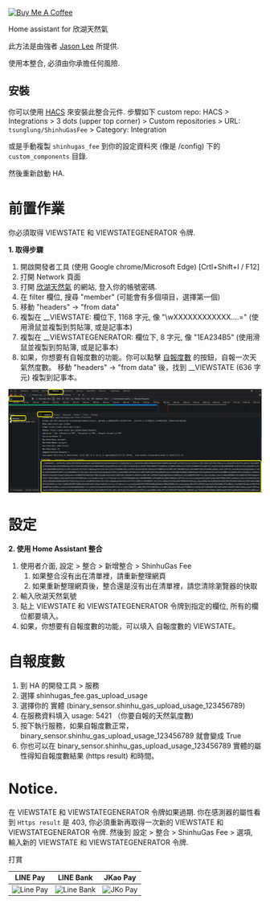 <a href="https://www.buymeacoffee.com/tsunglung" target="_blank"><img src="https://cdn.buymeacoffee.com/buttons/default-orange.png" alt="Buy Me A Coffee" height="30" width="120"></a>

Home assistant for 欣湖天然氣

此方法是由強者 [Jason Lee](https://www.dcard.tw/@jas0n.1ee.com) 所提供.

使用本整合, 必須由你承擔任何風險.

## 安裝

你可以使用 [HACS](https://hacs.xyz/) 來安裝此整合元件. 步驟如下 custom repo: HACS > Integrations > 3 dots (upper top corner) > Custom repositories > URL: `tsunglung/ShinhuGasFee` > Category: Integration

或是手動複製 `shinhugas_fee` 到你的設定資料夾 (像是 /config) 下的 `custom_components` 目錄.

然後重新啟動 HA.


# 前置作業

你必須取得 VIEWSTATE 和 VIEWSTATEGENERATOR 令牌.

**1. 取得步驟**

1. 開啟開發者工具 (使用 Google chrome/Microsoft Edge) [Crtl+Shift+I / F12]
2. 打開 Network 頁面
3. 打開 [欣湖天然氣](http://www.shinhugas.com.tw/Default.aspx) 的網站, 登入你的帳號密碼.
4. 在 filter 欄位, 搜尋 "member" (可能會有多個項目，選擇第一個)
5. 移動 "headers" -> "from data"
6. 複製在 \__VIEWSTATE: 欄位下, 1168 字元, 像 "\wXXXXXXXXXXXX....=" (使用滑鼠並複製到剪貼簿, 或是記事本)
7. 複製在 \__VIEWSTATEGENERATOR: 欄位下, 8 字元, 像 "1EA234B5" (使用滑鼠並複製到剪貼簿, 或是記事本)
8. 如果，你想要有自報度數的功能。你可以點擊 [自報度數](http://www.shinhugas.com.tw//自報度數.htm) 的按鈕，自報一次天氣然度數。
   移動 "headers" -> "from data" 後，找到 \__VIEWSTATE (636 字元) 複製到記事本。

![grabbing](grabbing.png)

# 設定

**2. 使用 Home Assistant 整合**

1. 使用者介面, 設定 > 整合 > 新增整合 > ShinhuGas Fee
   1. 如果整合沒有出在清單裡，請重新整理網頁
   2. 如果重新整理網頁後，整合還是沒有出在清單裡，請您清除瀏覽器的快取
2. 輸入欣湖天然氣號
3. 貼上 VIEWSTATE 和 VIEWSTATEGENERATOR 令牌到指定的欄位, 所有的欄位都要填入。
4. 如果，你想要有自報度數的功能，可以填入 自報度數的 VIEWSTATE。

# 自報度數

1. 到 HA 的開發工具 > 服務
2. 選擇 shinhugas_fee.gas_upload_usage
3. 選擇你的 實體 (binary_sensor.shinhu_gas_upload_usage_123456789)
4. 在服務資料填入
   usage: 5421 （你要自報的天然氣度數)
5. 按下執行服務，如果自報度數正常，binary_sensor.shinhu_gas_upload_usage_123456789 就會變成 True
6. 你也可以在 binary_sensor.shinhu_gas_upload_usage_123456789 實體的屬性得知自報度數結果 (https result) 和時間。

# Notice.
在 VIEWSTATE 和 VIEWSTATEGENERATOR 令牌如果過期. 你在感測器的屬性看到 `Https result` 是 403, 你必須重新再取得一次新的 VIEWSTATE 和 VIEWSTATEGENERATOR 令牌.
然後到 設定 > 整合 > ShinhuGas Fee > 選項, 輸入新的 VIEWSTATE 和 VIEWSTATEGENERATOR 令牌.

打賞

|  LINE Pay | LINE Bank | JKao Pay |
| :------------: | :------------: | :------------: |
| <img src="https://github.com/tsunglung/OpenCWB/blob/master/linepay.jpg" alt="Line Pay" height="200" width="200">  | <img src="https://github.com/tsunglung/OpenCWB/blob/master/linebank.jpg" alt="Line Bank" height="200" width="200">  | <img src="https://github.com/tsunglung/OpenCWB/blob/master/jkopay.jpg" alt="JKo Pay" height="200" width="200">  |